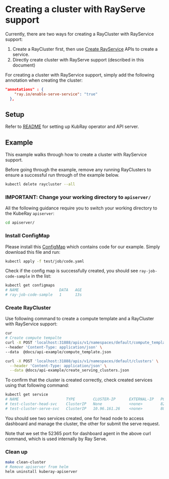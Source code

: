 # Creating a cluster with RayServe support

Currently, there are two ways for creating a RayCluster with RayService support:

1. Create a RayCluster first, then use [Create RayService](./HttpRequestSpec.md#Create-ray-service-in-a-given-namespace)
   APIs to create a service.
2. Directly create cluster with RayServe support (described in this document)

For creating a cluster with RayService support, simply add the following annotation when
creating the cluster:

```json
"annotations" : {
    "ray.io/enable-serve-service": "true"
  },
```

## Setup

Refer to [README](README.md) for setting up KubRay operator and API server.

## Example

This example walks through how to create a cluster with RayService support.

Before going through the example, remove any running RayClusters to ensure a successful
run through of the example below.

```sh
kubectl delete raycluster --all
```

### IMPORTANT: Change your working directory to `apiserver/`

All the following guidance require you to switch your working directory to the KubeRay
`apiserver`:

```sh
cd apiserver/
```

### Install ConfigMap

Please install this [ConfigMap] which contains code for our example. Simply download
this file and run:

```sh
kubectl apply -f test/job/code.yaml
```

Check if the config map is successfully created, you should see `ray-job-code-sample` in
the list:

```sh
kubectl get configmaps
# NAME                  DATA   AGE
# ray-job-code-sample   1      13s
```

### Create RayCluster

Use following command to create a compute template and a RayCluster with RayService support:

```sh
cur
# Create compute tempalte
curl -X POST 'localhost:31888/apis/v1/namespaces/default/compute_templates' \
--header 'Content-Type: application/json' \
--data  @docs/api-example/compute_template.json

curl -X POST 'localhost:31888/apis/v1/namespaces/default/clusters' \
  --header 'Content-Type: application/json' \
  --data @docs/api-example/create_serving_clusters.json
```

To confirm that the cluster is created correctly, check created services using that following command:

```sh
kubectl get service
# NAME                     TYPE        CLUSTER-IP      EXTERNAL-IP   PORT(S)                                                   AGE
# test-cluster-head-svc    ClusterIP   None            <none>        8265/TCP,52365/TCP,10001/TCP,8080/TCP,6379/TCP,8000/TCP   7s
# test-cluster-serve-svc   ClusterIP   10.96.161.26    <none>        8000/TCP                                                  7s
```

You should see two services created, one for head node to access dashboard and manage the
cluster, the other for submit the serve request.

Note that we set the 52365 port for dashboard agent in the above curl command, which is
used internally by Ray Serve.

### Clean up

```sh
make clean-cluster
# Remove apiserver from helm
helm uninstall kuberay-apiserver
```

[ConfigMap]: test/job/code.yaml

